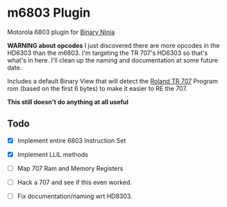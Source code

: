 # m6803 Plugin

Motorola 6803 plugin for [Binary Ninja](https://binary.ninja/)

**WARNING about opcodes** I just discovered there are more opcodes in the HD6303 than the m6803. I'm targeting the TR 707's HD6303 so that's what's in here. I'll clean up the naming and documentation at some future date. 

Includes a default Binary View that will detect the [Roland TR 707](https://en.wikipedia.org/wiki/Roland_TR-707) Program rom (based on the first 6 bytes) to make it easier to RE the 707.

**This still doesn't do anything at all useful**

## Todo

- [x] Implement entire 6803 Instruction Set
- [x] Implement LLIL methods
- [ ] Map 707 Ram and Memory Registers
- [ ] Hack a 707 and see if this even worked.
- [ ] Fix documentation/naming wrt HD8303.

